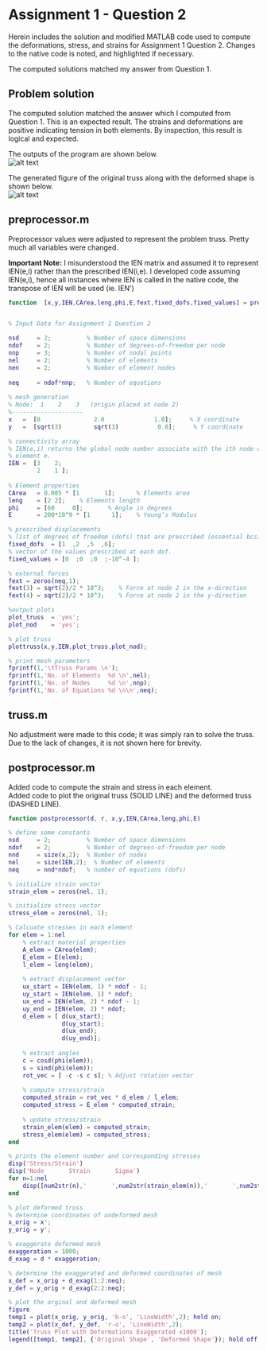 # Assignment 1 - Question 2

Herein includes the solution and modified MATLAB code used to compute the deformations, stress, and strains for Assignment 1 Question 2. Changes to the native code is noted, and highlighted if necessary. 
  
The computed solutions matched my answer from Question 1.

## Problem solution
The computed solution matched the answer which I computed from Question 1. This is an expected result. The strains and deformations are positive indicating tension in both elements. By inspection, this result is logical and expected.  
  
The outputs of the program are shown below.  
![alt text](https://github.com/k65yang/general_code/blob/master/cive422/assignment1/A1Q2_outputs.png "Outputs")  
  
The generated figure of the original truss along with the deformed shape is shown below.  
![alt text](https://github.com/k65yang/general_code/blob/master/cive422/assignment1/A1Q2_truss.png "Outputs")  

## preprocessor.m
Preprocessor values were adjusted to represent the problem truss. Pretty much all variables were changed.  

__Important Note:__  I misunderstood the IEN matrix and assumed it to represent IEN(e,i) rather than the prescribed IEN(i,e). I developed code assuming IEN(e,i), hence all instances where IEN is called in the native code, the transpose of IEN will be used (ie. IEN')

```matlab
function  [x,y,IEN,CArea,leng,phi,E,fext,fixed_dofs,fixed_values] = preprocessor


% Input Data for Assignment 1 Question 2

nsd 	= 2;	      % Number of space dimensions 
ndof 	= 2;     	  % Number of degrees-of-freedom per node
nnp 	= 3;    	  % Number of nodal points
nel 	= 2;     	  % Number of elements
nen 	= 2;     	  % Number of element nodes
 
neq 	= ndof*nnp;	  % Number of equations
 
% mesh generation
% Node:  1    2    3   (origin placed at node 2) 
%--------------------
x   =  [0               2.0              1.0];     % X coordinate  
y   =  [sqrt(3)         sqrt(3)           0.0];     % Y coordinate

% connectivity array
% IEN(e,i) returns the global node number associate with the ith node of
% element e.
IEN =  [3    2;         
        2    1 ];  
    
% Element properties
CArea 	= 0.005 * [1       1];   	% Elements area  
leng  	= [2 2];   	% Elements length
phi   	= [60     0];   	% Angle in degrees
E     	= 200*10^9 * [1      1];   	% Young’s Modulus 

% prescribed displacements
% list of degrees of freedom (dofs) that are prescribed (essential bcs)
fixed_dofs  = [1  ,2  ,5  ,6];     
% vector of the values prescribed at each dof.
fixed_values = [0  ;0  ;0  ;-10^-4 ];

% external forces
fext = zeros(neq,1);
fext(3)	= sqrt(2)/2 * 10^3;	   % Force at node 2 in the x-direction
fext(4)	= sqrt(2)/2 * 10^3;	   % Force at node 2 in the y-direction

%output plots
plot_truss 	= 'yes';
plot_nod	= 'yes';

% plot truss
plottruss(x,y,IEN,plot_truss,plot_nod);

% print mesh parameters
fprintf(1,'\tTruss Params \n');
fprintf(1,'No. of Elements  %d \n',nel);
fprintf(1,'No. of Nodes     %d \n',nnp);
fprintf(1,'No. of Equations %d \n\n',neq);
```

## truss.m
No adjustment were made to this code; it was simply ran to solve the truss. Due to the lack of changes, it is not shown here for brevity.

## postprocessor.m
Added code to compute the strain and stress in each element.  
Added code to plot the original truss (SOLID LINE) and the deformed truss (DASHED LINE).
```matlab
function postprocessor(d, r, x,y,IEN,CArea,leng,phi,E)

% define some constants
nsd 	= 2;	      % Number of space dimensions 
ndof 	= 2;     	  % Number of degrees-of-freedom per node
nnd     = size(x,2);  % Number of nodes
nel     = size(IEN,2);  % Number of elements
neq     = nnd*ndof;   % number of equations (dofs)

% initialize strain vector
strain_elem = zeros(nel, 1);

% initialize stress vector
stress_elem = zeros(nel, 1);

% Calcuate stresses in each element
for elem = 1:nel
    % extract material properties
    A_elem = CArea(elem);
    E_elem = E(elem);
    l_elem = leng(elem);
    
    % extract displacement vector
    ux_start = IEN(elem, 1) * ndof - 1;
    uy_start = IEN(elem, 1) * ndof;
    ux_end = IEN(elem, 2) * ndof - 1;
    uy_end = IEN(elem, 2) * ndof;
    d_elem = [ d(ux_start);
               d(uy_start);
               d(ux_end);
               d(uy_end)];
    
    % extract angles
    c = cosd(phi(elem));
    s = sind(phi(elem));
    rot_vec = [ -c -s c s]; % Adjust rotation vector
    
    % compute stress/strain
    computed_strain = rot_vec * d_elem / l_elem;
    computed_stress = E_elem * computed_strain;
    
    % update stress/strain
    strain_elem(elem) = computed_strain;
    stress_elem(elem) = computed_stress;
end

% prints the element number and corresponding stresses
disp('Stress/Strain')
disp('Node       Strain       Sigma')
for n=1:nel
    disp([num2str(n),'       ',num2str(strain_elem(n)),'       ',num2str(stress_elem(n))]);
end

% plot deformed truss
% determine coordinates of undeformed mesh
x_orig = x';
y_orig = y';

% exaggerate deformed mesh
exaggeration = 1000;
d_exag = d * exaggeration;

% determine the exaggerated and deformed coordinates of mesh
x_def = x_orig + d_exag(1:2:neq);
y_def = y_orig + d_exag(2:2:neq);

% plot the orginal and deformed mesh
figure
temp1 = plot(x_orig, y_orig, 'b-o', 'LineWidth',2); hold on;
temp2 = plot(x_def, y_def, 'r-o', 'LineWidth',2);
title('Truss Plot with Deformations Exaggerated x1000');
legend([temp1, temp2], {'Original Shape', 'Deformed Shape'}); hold off;
```

